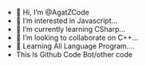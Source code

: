 - 👋 Hi, I’m @AgatZCode
- 👀 I’m interested in Javascript...
- 🌱 I’m currently learning CSharp...
- 💞️ I’m looking to collaborate on C++...
- 📱 Learning All Language Program....
-    This Is Github Code Bot/other code
<!---
AgatZCode/AgatZCode is a ✨ special ✨ repository because its `README.md` (this file) appears on your GitHub profile.
You can click the Preview link to take a look at your changes.
--->
